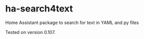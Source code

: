 # ha-search4text
Home Assistant package to search for text in YAML and py files

Tested on version 0.107.
